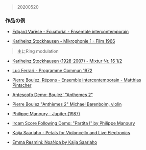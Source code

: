 >20200520


### 作品の例

- [Edgard Varèse - Ecuatorial - Ensemble intercontemporain](https://www.youtube.com/watch?v=qM4ALq9-Y1g)

- [Karlheinz Stockhausen - Mikrophonie 1 - Film 1966](https://www.youtube.com/watch?v=EhXU7wQCU0Y)
> 主にRing modulation

- [Karlheinz Stockhausen (1928-2007) - Mixtur Nr. 16 1/2](https://www.youtube.com/watch?v=3YBKQeQztg8)

- [Luc Ferrari - Programme Commun 1972](https://www.youtube.com/watch?v=aEAchMhLQ_s)

- [Pierre Boulez, Répons - Ensemble intercontemporain - Matthias Pintscher](https://www.youtube.com/watch?v=OQE5TYnD58k)

- [Antescofo Demo: Boulez' "Anthemes 2"](https://www.youtube.com/watch?v=HSab_znc_y8)

- [Pierre Boulez "Anthèmes 2" Michael Barenboim, violin](https://www.youtube.com/watch?v=TMYDgwNALY8&feature=youtu.be)

- [Philippe Manoury - Jupiter (1987)](https://www.youtube.com/watch?v=DxrmlsiOwlo)

- [Ircam Score Following Demo: "Partita I" by Philippe Manoury](https://www.youtube.com/watch?v=q55Okme1vTc)

- [Kaija Saariaho - Petals for Violoncello and Live Electronics](https://www.youtube.com/watch?v=PnGRTr62IKQ&feature=youtu.be)

- [Emma Resmini: NoaNoa by Kaija Saariaho](https://www.youtube.com/watch?v=y5VKG8lQwB4)

